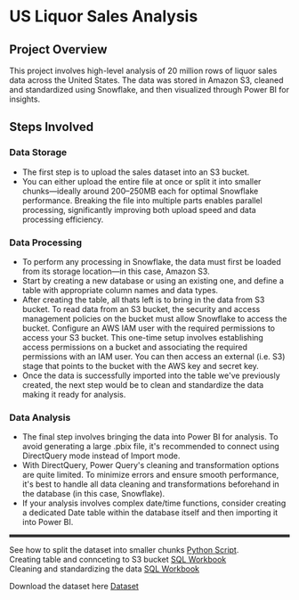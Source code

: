 # US Liquor Sales Analysis

## Project Overview
This project involves high-level analysis of 20 million rows of liquor sales data across the United States. The data was stored in Amazon S3, cleaned and standardized using Snowflake, 
and then visualized through Power BI for insights.

## Steps Involved

### Data Storage
- The first step is to upload the sales dataset into an S3 bucket.
- You can either upload the entire file at once or split it into smaller chunks—ideally around 200–250MB each for optimal Snowflake performance. Breaking the file into multiple parts
  enables parallel processing, significantly improving both upload speed and data processing efficiency.

### Data Processing
- To perform any processing in Snowflake, the data must first be loaded from its storage location—in this case, Amazon S3.
- Start by creating a new database or using an existing one, and define a table with appropriate column names and data types.
- After creating the table, all thats left is to bring in the data from S3 bucket. To read data from an S3 bucket, the security and access management policies on the bucket must allow Snowflake to access the bucket.
  Configure an AWS IAM user with the required permissions to access your S3 bucket. This one-time setup involves establishing access permissions on a bucket and associating the required permissions with an IAM user.
  You can then access an external (i.e. S3) stage that points to the bucket with the AWS key and secret key.
- Once the data is successfully imported into the table we've previously created, the next step would be to clean and standardize the data making it ready for analysis.

### Data Analysis
- The final step involves bringing the data into Power BI for analysis. To avoid generating a large .pbix file, it's recommended to connect using DirectQuery mode instead of Import mode.
- With DirectQuery, Power Query's cleaning and transformation options are quite limited. To minimize errors and ensure smooth performance, it's best to handle all data cleaning and transformations beforehand
  in the database (in this case, Snowflake).
- If your analysis involves complex date/time functions, consider creating a dedicated Date table within the database itself and then importing it into Power BI.

<hr style="height: 5px; border: none; background-color: #333;" />

See how to split the dataset into smaller chunks [Python Script](split_files.py).<br>
Creating table and connceting to S3 bucket [SQL Workbook](<LiquorTable Creation.sql>)<br>
Cleaning and standardizing the data [SQL Workbook](<LiquorTable DataStandardization.sql>)<br>

Download the dataset here [Dataset](https://www.kaggle.com/datasets/residentmario/iowa-liquor-sales/data)


